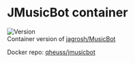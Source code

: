 # JMusicBot container
![![Version](https://img.shields.io/badge/Version-0.4.1-65f0a1)](https://github.com/jagrosh/MusicBot/releases/tag/0.4.1) </br>
Container version of [jagrosh/MusicBot](https://github.com/jagrosh/MusicBot)

Docker repo: [qheuss/jmusicbot](https://hub.docker.com/r/qheuss/jmusicbot)
